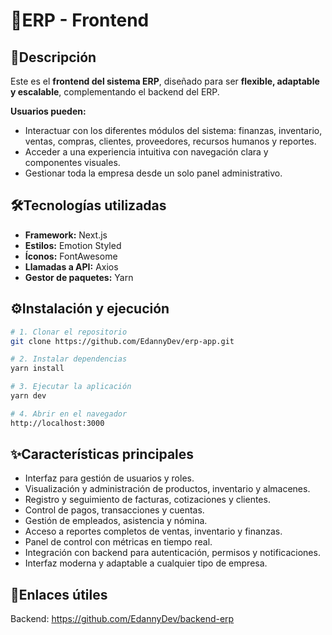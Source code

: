 # 🚀ERP - Frontend  

## 📌Descripción  
Este es el **frontend del sistema ERP**, diseñado para ser **flexible, adaptable y escalable**, complementando el backend del ERP.  

**Usuarios pueden:**  
- Interactuar con los diferentes módulos del sistema: finanzas, inventario, ventas, compras, clientes, proveedores, recursos humanos y reportes.  
- Acceder a una experiencia intuitiva con navegación clara y componentes visuales.  
- Gestionar toda la empresa desde un solo panel administrativo.  

## 🛠️Tecnologías utilizadas  

- **Framework:** Next.js  
- **Estilos:** Emotion Styled  
- **Íconos:** FontAwesome  
- **Llamadas a API:** Axios  
- **Gestor de paquetes:** Yarn  

## ⚙️Instalación y ejecución  

```bash
# 1. Clonar el repositorio
git clone https://github.com/EdannyDev/erp-app.git

# 2. Instalar dependencias
yarn install

# 3. Ejecutar la aplicación
yarn dev

# 4. Abrir en el navegador
http://localhost:3000

```

## ✨Características principales
- Interfaz para gestión de usuarios y roles.
- Visualización y administración de productos, inventario y almacenes.
- Registro y seguimiento de facturas, cotizaciones y clientes.
- Control de pagos, transacciones y cuentas.
- Gestión de empleados, asistencia y nómina.
- Acceso a reportes completos de ventas, inventario y finanzas.
- Panel de control con métricas en tiempo real.
- Integración con backend para autenticación, permisos y notificaciones.
- Interfaz moderna y adaptable a cualquier tipo de empresa.

## 🔗Enlaces útiles
Backend: https://github.com/EdannyDev/backend-erp
